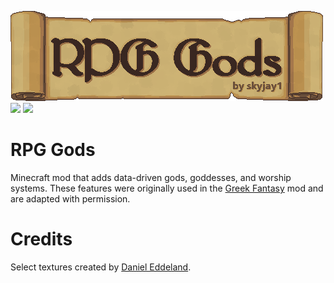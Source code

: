 ![banner](https://github.com/skyjay1/img/blob/master/rpggods/rpggods-logo.png)
[![](http://cf.way2muchnoise.eu/full_rpg-gods_downloads.svg)](https://www.curseforge.com/minecraft/mc-mods/rpg-gods)
[![](http://cf.way2muchnoise.eu/versions/Minecraft_rpg-gods_all.svg)](https://www.curseforge.com/minecraft/mc-mods/rpg-gods/files)

# RPG Gods
Minecraft mod that adds data-driven gods, goddesses, and worship systems. These features were originally used in the [Greek Fantasy](https://www.curseforge.com/minecraft/mc-mods/greek-fantasy/files) mod and are adapted with permission.

# Credits
Select textures created by [Daniel Eddeland](https://opengameart.org/content/lpc-farming-tilesets-magic-animations-and-ui-elements).
